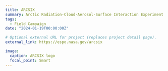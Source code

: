 ```yaml
---
title: ARCSIX
summary: Arctic Radiation-Cloud-Aerosol-Surface Interaction Experiment (ARCSIX). Airborne NASA field campaign in Spring and Summer of 2024, based out of Greenland to observe the Arctic surface properties, clouds, aerosol, and precipitation, and their impact to surface radiation and sea ice melt. 
tags:
  - Field Campaign
date: "2024-01-19T00:00:00Z"

# Optional external URL for project (replaces project detail page).
external_link: https://espo.nasa.gov/arcsix

image:
  caption: ARCSIX logo
  focal_point: Smart
---
```

